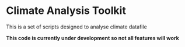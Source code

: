 # Climate Analysis Toolkit

This is a set of scripts designed to analyse climate datafile

**This code is currently under development so not all features will work**
